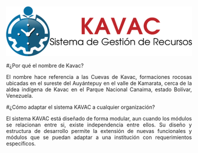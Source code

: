 ![Screenshot](../img/logokavac.png#imagen)
<div style="text-align: justify;" >


#¿Por qué el nombre de Kavac?

El nombre hace referencia a las Cuevas de Kavac, formaciones rocosas ubicadas en el sureste del Auyántepuy en el valle de Kamarata, cerca de la aldea indígena de Kavac en el Parque Nacional Canaima, estado Bolívar, Venezuela. 


#¿Cómo adaptar el sistema KAVAC a cualquier organización?

El sistema KAVAC está diseñado de forma modular, aun cuando los módulos se relacionan entre si, existe independencia entre ellos.  Su diseño y estructura de desarrollo permite la extensión de nuevas funcionales y módulos que se puedan adaptar a una institución con requerimientos específicos.  

</div>